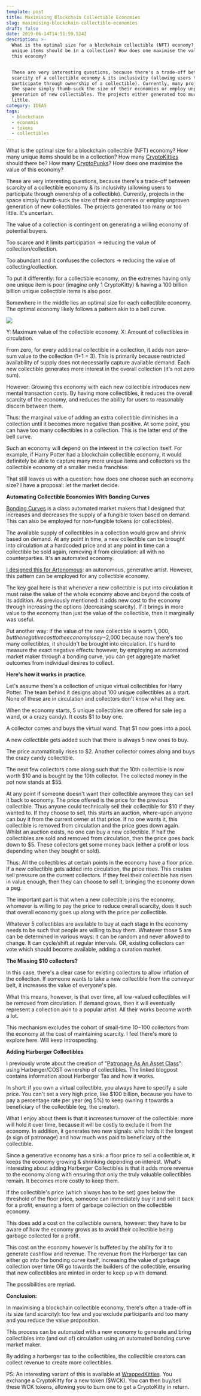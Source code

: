 ```yaml
---
template: post
title: Maximising Blockchain Collectible Economies
slug: maximising-blockchain-collectible-economies
draft: false
date: 2019-06-14T14:51:59.524Z
description: >-
  What is the optimal size for a blockchain collectible (NFT) economy? How many
  unique items should be in a collection? How does one maximise the value of
  this economy?


  These are very interesting questions, because there's a trade-off between
  scarcity of a collectible economy & its inclusivity (allowing users to
  participate through ownership of a collectible). Currently, many projects in
  the space simply thumb-suck the size of their economies or employ unproven
  generation of new collectibles. The projects either generated too much or too
  little.
category: IDEAS
tags:
  - blockchain
  - economis
  - tokens
  - collectibles
---
```

What is the optimal size for a blockchain collectible (NFT) economy? How many unique items should be in a collection? How many [CryptoKitties](https://www.cryptokitties.co/) should there be? How many [CryptoPunks](https://www.larvalabs.com/cryptopunks)? How does one maximise the value of this economy?

These are very interesting questions, because there's a trade-off between scarcity of a collectible economy & its inclusivity (allowing users to participate through ownership of a collectible). Currently, projects in the space simply thumb-suck the size of their economies or employ unproven generation of new collectibles. The projects generated too many or too little. It's uncertain.

The value of a collection is contingent on generating a willing economy of potential buyers.

Too scarce and it limits participation -> reducing the value of collection/collection.

Too abundant and it confuses the collectors -> reducing the value of collecting/collection. 

To put it differently: for a collectible economy, on the extremes having only one unique item is poor (imagine only 1 CryptoKitty) & having a 100 billion billion unique collectible items is also poor.

Somewhere in the middle lies an optimal size for each collectible economy. The optimal economy likely follows a pattern akin to a bell curve.

![](/media/1_hpzu1krhwuezh1052uxuxw.gif)

Y: Maximum value of the collectible economy. X: Amount of collectibles in circulation.

From zero, for every additional collectible in a collection, it adds non zero-sum value to the collection (1+1 = 3). This is primarily because restricted availability of supply does not necessarily capture available demand. Each new collectible generates more interest in the overall collection (it's not zero sum).

However: Growing this economy with each new collectible introduces new mental transaction costs. By having more collectibles, it reduces the overall scarcity of the economy, and reduces the ability for users to reasonably discern between them.

Thus: the marginal value of adding an extra collectible diminishes in a collection until it becomes more negative than positive. At some point, you can have too many collectibles in a collection. This is the latter end of the bell curve.

Such an economy will depend on the interest in the collection itself. For example, if Harry Potter had a blockchain collectible economy, it would definitely be able to capture many more unique items and collectors vs the collectible economy of a smaller media franchise.

That still leaves us with a question: how does one choose such an economy size? I have a proposal: let the market decide.

**Automating Collectible Economies With Bonding Curves**

[Bonding Curves](https://blog.simondlr.com/curved-token-bonding-in-curation-markets) is a class automated market makers that I designed that increases and decreases the supply of a fungible token based on demand. This can also be employed for non-fungible tokens (or collectibles).

The available supply of collectibles in a collection would grow and shrink based on demand. At any point in time, a new collectible can be brought into circulation at a hardcoded price and at any point in time can a collectible be sold again, removing it from circulation: all with no counterparties. It's an automated economy.

[I designed this for Artonomous](https://github.com/artonomous/artonomous-mvp/issues/45): an autonomous, generative artist. However, this pattern can be employed for any collectible economy.

The key goal here is that whenever a new collectible is put into circulation it must raise the value of the whole economy above and beyond the costs of its addition. As previously mentioned: it adds new cost to the economy through increasing the options (decreasing scarcity). If it brings in more value to the economy than just the value of the collectible, then it marginally was useful.

Put another way: if the value of the new collectible is worth $1,000, but the negative cost to the economy is say -$2,000 because now there's too many collectibles, it shouldn't be brought into circulation. It's hard to measure the exact negative effects: however, by employing an automated market maker through a bonding curve, you can get aggregate market outcomes from individual desires to collect.

**Here's how it works in practice.**

Let's assume there's a collection of unique virtual collectibles for Harry Potter. The team behind it designs about 100 unique collectibles as a start. None of these are in circulation and collectors don't know what they are.

When the economy starts, 5 unique collectibles are offered for sale (eg a wand, or a crazy candy). It costs $1 to buy one.

A collector comes and buys the virtual wand. That $1 now goes into a pool.

A new collectible gets added such that there is always 5 new ones to buy. 

The price automatically rises to $2. Another collector comes along and buys the crazy candy collectible.

The next few collectors come along such that the 10th collectible is now worth $10 and is bought by the 10th collector. The collected money in the pot now stands at $55.

At any point if someone doesn't want their collectible anymore they can sell it back to economy. The price offered is the price for the previous collectible. Thus anyone could technically sell their collectible for $10 if they wanted to. If they choose to sell, this starts an auction, where-upon anyone can buy it from the current owner at that price. If no one wants it, this collectible is removed from circulation and the price goes down again. Whilst an auction exists, no one can buy a new collectible. If half the collectibles are sold and removed from circulation, then the price goes back down to $5. These collectors get some money back (either a profit or loss depending when they bought or sold).

Thus: All the collectibles at certain points in the economy have a floor price. If a new collectible gets added into circulation, the price rises. This creates sell pressure on the current collectors. If they feel their collectible has risen in value enough, then they can choose to sell it, bringing the economy down a peg.

The important part is that when a new collectible joins the economy, whomever is willing to pay the price to reduce overall scarcity, does it such that overall economy goes up along with the price per collectible.

Whatever 5 collectibles are available to buy at each stage in the economy needs to be such that people are willing to buy them. Whatever those 5 are can be determined in various ways: it can be random and never allowed to change. It can cycle/shift at regular intervals. OR, existing collectors can vote which should become available, adding a curation market.

**The Missing $10 collectors?**

In this case, there's a clear case for existing collectors to allow inflation of the collection. If someone wants to take a new collectible from the conveyor belt, it increases the value of everyone's pie.

What this means, however, is that over time, all low-valued collectibles will be removed from circulation. If demand grows, then it will eventually represent a collection akin to a popular artist. All their works become worth a lot.

This mechanism excludes the cohort of small-time $10-$100 collectors from the economy at the cost of maintaining scarcity. I feel there's more to explore here. Will keep introspecting.

**Adding Harberger Collectibles**

I previously wrote about the creation of "[Patronage As An Asset Class](https://blog.simondlr.com/patronage-as-an-asset-class/)": using Harberger/COST ownership of collectibles. The linked blogpost contains information about Harberger Tax and how it works.

In short: if you own a virtual collectible, you always have to specify a sale price. You can't set a very high price, like $100 billion, because you have to pay a percentage rate per year (eg 5%) to keep owning it towards a beneficiary of the collectible (eg, the creator).

What I enjoy about them is that it increases turnover of the collectible: more will hold it over time, because it will be costly to exclude it from the economy. In addition, it generates two new signals: who holds it the longest (a sign of patronage) and how much was paid to beneficiary of the collectible.

Since a generative economy has a sink: a floor price to sell a collectible at, it keeps the economy growing & shrinking depending on interest. What's interesting about adding Harberger Collectibles is that it adds more revenue to the economy along with ensuring that only the truly valuable collectibles remain. It becomes more costly to keep them.

If the collectible's price (which always has to be set) goes below the threshold of the floor price, someone can immediately buy it and sell it back for a profit, ensuring a form of garbage collection on the collectible economy.

This does add a cost on the collectible owners, however: they have to be aware of how the economy grows as to avoid their collectible being garbage collected for a profit.

This cost on the economy however is buffeted by the ability for it to generate cashflow and revenue. The revenue from the Harberger tax can either go into the bonding curve itself, increasing the value of garbage collection over time OR go towards the builders of the collectible, ensuring that new collectibles are minted in order to keep up with demand.

The possibilities are myriad.

**Conclusion:**

In maximising a blockchain collectible economy, there's often a trade-off in its size (and scarcity): too few and you exclude participants and too many and you reduce the value proposition.

This process can be automated with a new economy to generate and bring collectibles into (and out of) circulation using an automated bonding curve market maker.

By adding a harberger tax to the collectibles, the collectible creators can collect revenue to create more collectibles.

PS: An interesting variant of this is available at [WrappedKitties](https://wrappedkitties.com/). You exchange a CryptoKitty for a new token ($WCK). You can then buy/sell these WCK tokens, allowing you to burn one to get a CryptoKitty in return.
